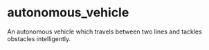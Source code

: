# autonomous_vehicle
An autonomous vehicle which travels between two lines and tackles obstacles intelligently.
